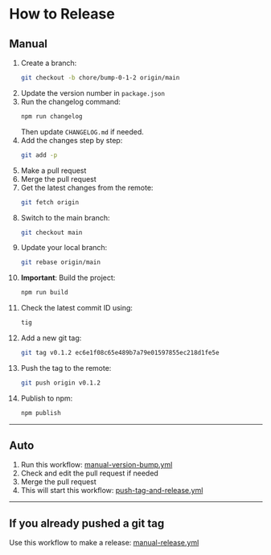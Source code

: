 # How to Release

## Manual

1. Create a branch:
   ```bash
   git checkout -b chore/bump-0-1-2 origin/main
   ```
2. Update the version number in `package.json`
3. Run the changelog command:
   ```bash
   npm run changelog
   ```
   Then update `CHANGELOG.md` if needed.
4. Add the changes step by step:
   ```bash
   git add -p
   ```
5. Make a pull request
6. Merge the pull request
7. Get the latest changes from the remote:
   ```bash
   git fetch origin
   ```
8. Switch to the main branch:
   ```bash
   git checkout main
   ```
9. Update your local branch:
   ```bash
   git rebase origin/main
   ```
10. **Important**: Build the project:
    ```bash
    npm run build
    ```
11. Check the latest commit ID using:
    ```bash
    tig
    ```
12. Add a new git tag:
    ```bash
    git tag v0.1.2 ec6e1f08c65e489b7a79e01597855ec218d1fe5e
    ```
13. Push the tag to the remote:
    ```bash
    git push origin v0.1.2
    ```
14. Publish to npm:
    ```bash
    npm publish
    ```

---

## Auto

1. Run this workflow:
   [manual-version-bump.yml](https://github.com/sanemat/browser-nano-css/actions/workflows/manual-version-bump.yml)
2. Check and edit the pull request if needed
3. Merge the pull request
4. This will start this workflow:
   [push-tag-and-release.yml](https://github.com/sanemat/browser-nano-css/actions/workflows/push-tag-and-release.yml)

---

## If you already pushed a git tag

Use this workflow to make a release:
[manual-release.yml](https://github.com/sanemat/browser-nano-css/actions/workflows/manual-release.yml)
